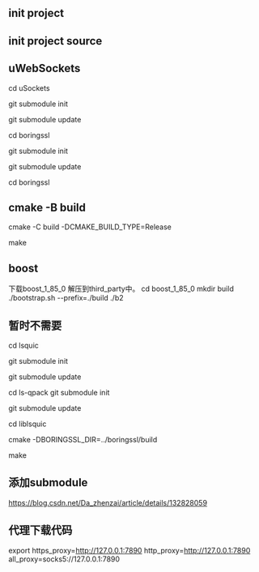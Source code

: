 ## init project




## init project source

## uWebSockets

cd uSockets

git submodule init

git submodule update


cd boringssl

git submodule init

git submodule update

cd boringssl

## cmake -B build

cmake -C build -DCMAKE_BUILD_TYPE=Release

make

## boost
下载boost_1_85_0 解压到third_party中。
cd boost_1_85_0
mkdir build
./bootstrap.sh --prefix=./build
./b2


## 暂时不需要
cd lsquic

git submodule init

git submodule update

cd  ls-qpack
git submodule init

git submodule update


cd liblsquic

cmake -DBORINGSSL_DIR=../boringssl/build

make


## 添加submodule

https://blog.csdn.net/Da_zhenzai/article/details/132828059


## 代理下载代码
export https_proxy=http://127.0.0.1:7890 http_proxy=http://127.0.0.1:7890 all_proxy=socks5://127.0.0.1:7890
